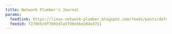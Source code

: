 ```yaml
---
title: Network Plumber's Journal
params:
  feedlink: https://linux-network-plumber.blogspot.com/feeds/posts/default?alt=rss
  feedid: 7270b5c0f7b91d7a5f98e56e284e3711
---
```

